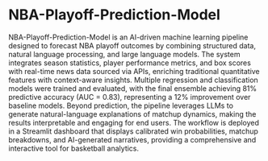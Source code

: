 # NBA-Playoff-Prediction-Model
NBA-Playoff-Prediction-Model is an AI-driven machine learning pipeline designed to forecast NBA playoff outcomes by combining structured data, natural language processing, and large language models. The system integrates season statistics, player performance metrics, and box scores with real-time news data sourced via APIs, enriching traditional quantitative features with context-aware insights. Multiple regression and classification models were trained and evaluated, with the final ensemble achieving 81% predictive accuracy (AUC = 0.83), representing a 12% improvement over baseline models. Beyond prediction, the pipeline leverages LLMs to generate natural-language explanations of matchup dynamics, making the results interpretable and engaging for end users. The workflow is deployed in a Streamlit dashboard that displays calibrated win probabilities, matchup breakdowns, and AI-generated narratives, providing a comprehensive and interactive tool for basketball analytics.
